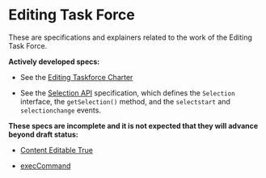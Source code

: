 Editing Task Force
=================

These are specifications and explainers related to the work of the Editing Task Force. 

**Actively developed specs:**

* See the [Editing Taskforce Charter](CHARTER.md)

* See the [Selection API](https://w3c.github.io/selection-api/) specification, which defines the `Selection` interface, the `getSelection()` method, and the `selectstart` and `selectionchange` events.


**These specs are incomplete and it is not expected that they will advance beyond draft status:**

* [Content Editable True](http://w3c.github.io/editing/contentEditableTrue.html)

* [execCommand](http://w3c.github.io/editing/execCommand.html)


